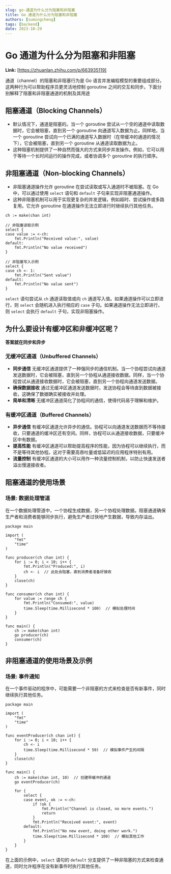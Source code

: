 ```yaml
---
slug: go-通道为什么分为阻塞和非阻塞
title: Go 通道为什么分为阻塞和非阻塞
authors: [sumingcheng]
tags: [backend]
date: 2023-10-29
---
```


# Go 通道为什么分为阻塞和非阻塞



 **Link:** [https://zhuanlan.zhihu.com/p/663935119]



通道（channel）的阻塞和非阻塞行为是 Go 语言并发编程模型的重要组成部分。这两种行为可以帮助程序员更灵活地控制 goroutine 之间的交互和同步。下面分别解释了阻塞和非阻塞通道的机制及其用途

## 阻塞通道（Blocking Channels）  

* 默认情况下，通道是阻塞的。当一个 goroutine 尝试从一个空的通道中读取数据时，它会被阻塞，直到另一个 goroutine 向通道写入数据为止。同样地，当一个 goroutine 尝试向一个已满的通道写入数据时（在带缓冲的通道的情况下），它会被阻塞，直到另一个 goroutine 从通道读取数据为止。
* 这种阻塞机制提供了一种自然而强大的方式来同步并发操作。例如，它可以用于等待一个长时间运行的操作完成，或者协调多个 goroutine 的执行顺序。

## 非阻塞通道（Non-blocking Channels）  

* 非阻塞通道操作允许 goroutine 在尝试读取或写入通道时不被阻塞。在 Go 中，可以通过使用 `select` 语句和 `default` 子句来实现非阻塞通道操作。
* 这种非阻塞机制可以用于实现更复杂的并发逻辑，例如超时、尝试操作或多路复用。它允许 goroutine 在通道操作无法立即进行时继续执行其他任务。

```
ch := make(chan int)

// 非阻塞读取示例
select {
case value := <-ch:
    fmt.Println("Received value:", value)
default:
    fmt.Println("No value received")
}

// 非阻塞写入示例
select {
case ch <- 1:
    fmt.Println("Sent value")
default:
    fmt.Println("No value sent")
}

```

`select` 语句尝试从 `ch` 通道读取值或向 `ch` 通道写入值。如果通道操作可以立即进行，则 `select` 会随机进入执行相应的 `case` 子句。如果通道操作无法立即进行，则 `select` 会执行 `default` 子句，实现非阻塞操作。

## 为什么要设计有缓冲区和非缓冲区呢？  

**答案就在同步和异步**

### 无缓冲区通道（Unbuffered Channels）  

* **同步通信** 无缓冲区通道提供了一种强同步的通信机制。当一个协程尝试向通道发送数据时，它会被阻塞，直到另一个协程从通道接收数据。同样，当一个协程尝试从通道接收数据时，它会被阻塞，直到另一个协程向通道发送数据。
* **确保数据接收** 通过无缓冲区通道发送数据时，发送协程会等待直到数据被接收，这确保了数据确实被接收并处理。
* **简单和清晰** 无缓冲区通道简化了协程间的通信，使得代码易于理解和维护。

### 有缓冲区通道（Buffered Channels）  

* **异步通信** 有缓冲区通道允许异步的通信。协程可以向通道发送数据而不等待接收，只要通道的缓冲区还有空间。同样，协程可以从通道接收数据，只要缓冲区中有数据。
* **提高性能** 有缓冲区通道可以帮助提高程序的性能，因为协程可以继续执行，而不是等待其他协程。这对于需要高吞吐量或低延迟的应用程序特别有用。
* **流量控制** 有缓冲区通道的大小可以用作一种流量控制机制，以防止快速发送者溢出慢速接收者。

## 阻塞通道的使用场景  
### 场景: 数据处理管道  

在一个数据处理管道中，一个协程生成数据，另一个协程处理数据。阻塞通道确保生产者和消费者能够同步执行，避免生产者过快地产生数据，导致内存溢出。

```
package main
​
import (
    "fmt"
    "time"
)
​
func producer(ch chan int) {
    for i := 0; i < 10; i++ {
        fmt.Println("Produced:", i)
        ch <- i  // 此处会阻塞，直到消费者准备好接收
    }
    close(ch)
}
​
func consumer(ch chan int) {
    for value := range ch {
        fmt.Println("Consumed:", value)
        time.Sleep(time.Millisecond * 100)  // 模拟处理时间
    }
}
​
func main() {
    ch := make(chan int)
    go producer(ch)
    consumer(ch)
}

```
## 非阻塞通道的使用场景及示例  
### 场景: 事件通知  

在一个事件驱动的程序中，可能需要一个非阻塞的方式来检查是否有新事件，同时继续执行其他任务。

```
package main
​
import (
    "fmt"
    "time"
)
​
func eventProducer(ch chan int) {
    for i := 0; i < 10; i++ {
        ch <- i
        time.Sleep(time.Millisecond * 50)  // 模拟事件产生的间隔
    }
    close(ch)
}
​
func main() {
    ch := make(chan int, 10)  // 创建带缓冲的通道
    go eventProducer(ch)
​
    for {
        select {
        case event, ok := <-ch:
            if !ok {
                fmt.Println("Channel is closed, no more events.")
                return
            }
            fmt.Println("Received event:", event)
        default:
            fmt.Println("No new event, doing other work.")
            time.Sleep(time.Millisecond * 100)  // 模拟其他工作
        }
    }
}

```

在上面的示例中，`select` 语句的 `default` 分支提供了一种非阻塞的方式来检查通道，同时允许程序在没有新事件时执行其他任务。